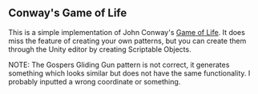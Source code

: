 ## Conway's Game of Life

This is a simple implementation of John Conway's [Game of Life](https://en.wikipedia.org/wiki/Conway%27s_Game_of_Life). It does miss the feature of creating your own patterns, but you can create them through the Unity editor by creating Scriptable Objects.

NOTE: The Gospers Gliding Gun pattern is not correct, it generates something which looks similar but does not have the same functionality. I probably inputted a wrong coordinate or something. 